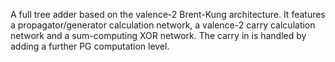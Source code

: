 A full tree adder based on the valence-2 Brent-Kung architecture. It features a propagator/generator calculation network, a valence-2 carry calculation network and a sum-computing XOR network. The carry in is handled by adding a further PG computation level.
